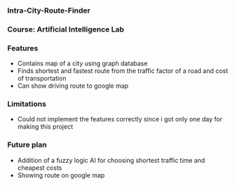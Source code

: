 <html>
<body>
<h3>Intra-City-Route-Finder</h3>

<h3>Course: Artificial Intelligence Lab</h3>

<h3>Features</h3>
<ul>
<li>Contains map of a city using graph database</li>
<li>Finds shortest and fastest route from the traffic factor of a road and cost of transportation</li>
<li>Can show driving route to google map</li>
</ul>

<h3>Limitations</h3>
<ul>
<li>Could not implement the features correctly since i got only one day for making this project</li>
</ul>

<h3>Future plan</h3>
<ul>
<li>Addition of a fuzzy logic AI for choosing shortest traffic time and cheapest costs</li>
<li>Showing route on google map</li>
</ul>

</body>
</html>
